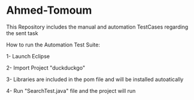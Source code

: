 # Ahmed-Tomoum
This Repository includes the manual and automation TestCases regarding the sent task

How to run the Automation Test Suite:

1- Launch Eclipse

2- Import Project "duckduckgo"

3- Libraries are included in the pom file and will be installed autoatically

4- Run "SearchTest.java" file and the project will run

